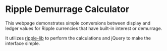 Ripple Demurrage Calculator
===========================

This webpage demonstrates simple conversions between display and ledger values 
for Ripple currencies that have built-in interest or demurrage. 

It utilizes [ripple-lib](https://github.com/ripple/ripple-lib) to perform the 
calculations and jQuery to make the interface simple.
